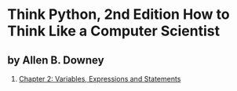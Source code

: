 # Think Python, 2nd Edition How to Think Like a Computer Scientist
## by Allen B. Downey

1. [Chapter 2: Variables, Expressions and Statements](exercise_2.py)